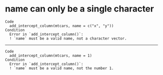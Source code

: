 # name can only be a single character

    Code
      add_intercept_column(mtcars, name = c("x", "y"))
    Condition
      Error in `add_intercept_column()`:
      ! `name` must be a valid name, not a character vector.

---

    Code
      add_intercept_column(mtcars, name = 1)
    Condition
      Error in `add_intercept_column()`:
      ! `name` must be a valid name, not the number 1.

